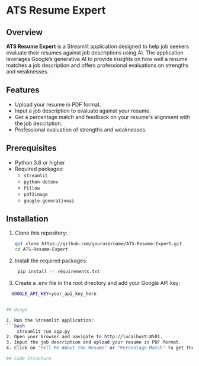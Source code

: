 # ATS Resume Expert

## Overview

**ATS Resume Expert** is a Streamlit application designed to help job seekers evaluate their resumes against job descriptions using AI. The application leverages Google’s generative AI to provide insights on how well a resume matches a job description and offers professional evaluations on strengths and weaknesses.

## Features

- Upload your resume in PDF format.
- Input a job description to evaluate against your resume.
- Get a percentage match and feedback on your resume's alignment with the job description.
- Professional evaluation of strengths and weaknesses.

## Prerequisites

- Python 3.6 or higher
- Required packages:
  - `streamlit`
  - `python-dotenv`
  - `Pillow`
  - `pdf2image`
  - `google-generativeai`

## Installation

1. Clone this repository:

   ```bash
   git clone https://github.com/yourusername/ATS-Resume-Expert.git
   cd ATS-Resume-Expert
   
2. Install the required packages:
   ```bash
    pip install -r requirements.txt

3. Create a .env file in the root directory and add your Google API key:
  ```bash
    GOOGLE_API_KEY=your_api_key_here


## Usage

1. Run the Streamlit application:
  ```bash
      streamlit run app.py
2. Open your browser and navigate to http://localhost:8501.
3. Input the job description and upload your resume in PDF format.
4. Click on "Tell Me About the Resume" or "Percentage Match" to get the evaluation.

## Code Structure




    

